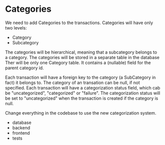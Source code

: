# Categories

We need to add Categories to the transactions.
Categories will have only two levels:

- Category
- Subcategory

The categories will be hierarchical, meaning that a subcategory belongs to a category.
The categories will be stored in a separate table in the database
Ther will be only one Category table. It contains a (nullable) field for the parent category id.

Each transaction will have a foreign key to the category (a SubCategory in fact) it belongs to.
The category of an transation can be null, if not specified.
Each transaction will have a categorization status field, which cab be "uncategorized", "categorized" or "failure".
The categorization status will be set to "uncategorized" when the transaction is created if the category is null.

Change everything in the codebase to use the new categorization system.

- database
- backend
- frontend
- tests
